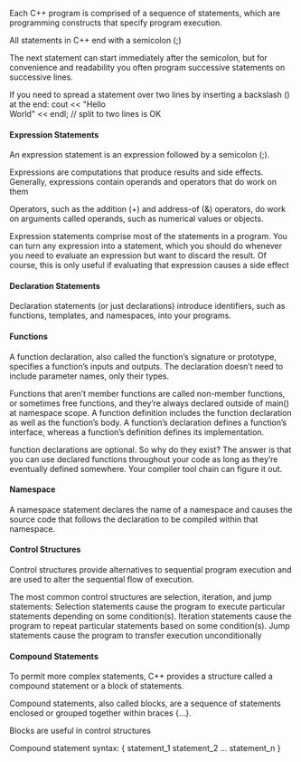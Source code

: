 Each C++ program is comprised of a sequence of statements, which are programming constructs that specify program execution.

All statements in C++ end with a semicolon (;)

The next statement can start immediately after the semicolon, but for convenience and readability you often program successive statements on successive lines.

If you need to spread a statement over two lines by inserting a backslash (\) at the end:
cout << "Hello \
World" << endl; // split to two lines is OK






#### Expression Statements
An expression statement is an expression followed by a semicolon (;).

Expressions are computations that produce results and side effects. Generally,
expressions contain operands and operators that do work on them

Operators, such as the addition (+) and address-of (&) operators, do work
on arguments called operands, such as numerical values or objects.

Expression statements comprise most of the statements in a program.
You can turn any expression into a statement, which you should do
whenever you need to evaluate an expression but want to discard the
result. Of course, this is only useful if evaluating that expression causes
a side effect



#### Declaration Statements
Declaration statements (or just declarations) introduce identifiers, such as
functions, templates, and namespaces, into your programs.



#### Functions
A function declaration, also called the function’s signature or prototype, specifies a function’s inputs and outputs. The declaration doesn’t need to include parameter names, only their types.

Functions that aren’t member functions are called non-member functions,
or sometimes free functions, and they’re always declared outside of main()
at namespace scope. A function definition includes the function declaration
as well as the function’s body. A function’s declaration defines a function’s
interface, whereas a function’s definition defines its implementation.

function declarations are optional. So why do they exist?
The answer is that you can use declared functions throughout your
code as long as they’re eventually defined somewhere. Your compiler tool
chain can figure it out.

#### Namespace
A namespace statement declares the name of a namespace and causes the source code that follows the declaration to be compiled within that namespace.


#### Control Structures
Control structures provide alternatives to sequential program execution and are used to alter the sequential flow of execution.

The most common control structures are selection, iteration, and jump statements:
  Selection statements cause the program to execute particular statements depending on some condition(s).
  Iteration statements cause the program to repeat particular statements based on some condition(s).
  Jump statements cause the program to transfer execution unconditionally



#### Compound Statements
To permit more complex statements, C++ provides a structure called a compound statement or a block of statements.

Compound statements, also called blocks, are a sequence of statements enclosed
or grouped together within braces {...}.

Blocks are useful in control structures

Compound statement syntax:
{
statement_1
statement_2
...
statement_n
}
